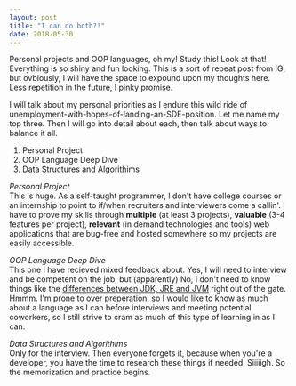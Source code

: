 ```yaml
---
layout: post
title: "I can do both?!"
date: 2018-05-30
---
```


Personal projects and OOP languages, oh my!
Study this! Look at that! Everything is so shiny and fun looking. This is a sort of repeat post from IG, 
but ovbiously, I will have the space to expound upon my thoughts here. Less repetition in the future, I pinky promise.

I will talk about my personal priorities as I endure this wild ride of unemployment-with-hopes-of-landing-an-SDE-position.
Let me name my top three. Then I will go into detail about each, then talk about ways to balance it all.

1. Personal Project
2. OOP Language Deep Dive
3. Data Structures and Algorithims

<em>Personal Project</em></br>
This is huge. As a self-taught programmer, I don't have college courses or an internship to point to if/when recruiters and 
interviewers come a callin'. I have to prove my skills through <strong>multiple</strong> (at least 3 projects), 
<strong>valuable</strong> (3-4 features per project), <strong>relevant</strong> (in demand technologies and tools) web 
applications that are bug-free and hosted somewhere so my projects are easily accessible.</br>

<em>OOP Language Deep Dive</em></br>
This one I have recieved mixed feedback about. Yes, I will need to interview and be competent on the job, but (apparently) No,
I don't need to know things like the <a href="https://www.geeksforgeeks.org/differences-jdk-jre-jvm/">differences between JDK, 
JRE and JVM</a> right out of the gate. Hmmm. I'm prone to over preperation, so I would like to know as much about a language 
as I can before interviews and meeting potential coworkers, so I still strive to cram as much of this type of learning in as
I can.</br>

<em>Data Structures and Algorithims</em></br>
Only for the interview. Then everyone forgets it, because when you're a developer, you have the time to research these things if needed. Siiiiigh. So the memorization and practice begins.</br>
